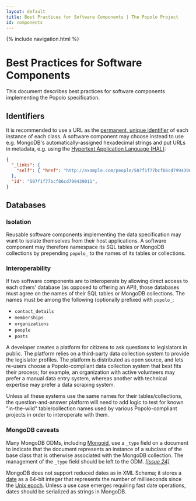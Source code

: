 ```yaml
---
layout: default
title: Best Practices for Software Components | The Popolo Project
id: components
---
```

{% include navigation.html %}

# Best Practices for Software Components

This document describes best practices for software components implementing the Popolo specification.

## Identifiers

It is recommended to use a URL as the [permanent, unique identifier](/specs/#use-cases-and-requirements) of each instance of each class. A software component may choose instead to use e.g. MongoDB's automatically-assigned hexadecimal strings and put URLs in metadata, e.g. using the [Hypertext Application Language (HAL)](http://stateless.co/hal_specification.html):

```json
{
  "_links": {
    "self": { "href": "http://example.com/people/507f1f77bcf86cd799439011" }
  },
  "id": "507f1f77bcf86cd799439011",
}
```

## Databases

### Isolation

Reusable software components implementing the data specification may want to isolate themselves from their host applications. A software component may therefore namespace its SQL tables or MongoDB collections by prepending `popolo_` to the names of its tables or collections.

### Interoperability

If two software components are to interoperate by allowing direct access to each others' database (as opposed to offering an API), those databases must agree on the names of their SQL tables or MongoDB collections. The names must be among the following (optionally prefixed with `popolo_`:

* `contact_details`
* `memberships`
* `organizations`
* `people`
* `posts`

<div class="well well-example">
  <p>A developer creates a platform for citizens to ask questions to legislators in public. The platform relies on a third-party data collection system to provide the legislator profiles. The platform is distributed as open source, and lets re-users choose a Popolo-compliant data collection system that best fits their process; for example, an organization with active volunteers may prefer a manual data entry system, whereas another with technical expertise may prefer a data scraping system.</p>

  <p>Unless all these systems use the same names for their tables/collections, the question-and-answer platform will need to add logic to test for known "in-the-wild" table/collection names used by various Popolo-compliant projects in order to interoperate with them.</p>
</div>

### MongoDB caveats

Many MongoDB ODMs, including [Mongoid](http://mongoid.org/), use a `_type` field on a document to indicate that the document represents an instance of a subclass of the base class that is otherwise associated with the MongoDB collection. The management of the `_type` field should be left to the ODM. [*[issue 24]*](https://github.com/opennorth/popolo-spec/issues/24)

MongoDB does not support reduced dates as in XML Schema; it stores a [date](http://docs.mongodb.org/manual/core/document/#date) as a 64-bit integer that represents the number of milliseconds since the [Unix epoch](http://en.wikipedia.org/wiki/Unix_time). Unless a use case emerges requiring fast date operations, dates should be serialized as strings in MongoDB.
